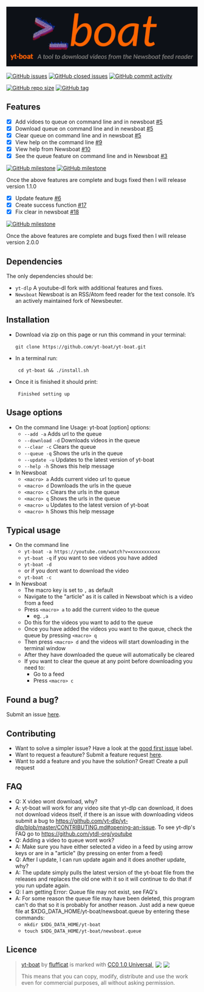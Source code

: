 [![yt-boat](https://raw.githubusercontent.com/flufficat/yt-boat/main/v2_hero_version.png)](https://github.com/flufficat/yt-boat#readme) 

[![GitHub issues](https://img.shields.io/github/issues-raw/flufficat/yt-boat?color=%23BA7BE5&style=for-the-badge)](https://github.com/flufficat/yt-boat/issues?q=is%3Aopen+is%3Aissue)
[![GitHub closed issues](https://img.shields.io/github/issues-closed-raw/flufficat/yt-boat?color=%23BA7BE5&style=for-the-badge)](https://github.com/flufficat/yt-boat/issues?q=is%3Aissue+is%3Aclosed)
[![GitHub commit activity](https://img.shields.io/github/commit-activity/m/flufficat/yt-boat?color=%23BA7BE5&label=Commits&style=for-the-badge)](https://github.com/flufficat/yt-boat/commits/main)

[![GitHub repo size](https://img.shields.io/github/repo-size/flufficat/yt-boat?color=%23BA7BE5&style=for-the-badge)](https://github.com/flufficat/yt-boat)
[![GitHub tag](https://img.shields.io/github/v/tag/flufficat/yt-boat?color=BA7BE5&label=Latest&style=for-the-badge)](https://github.com/flufficat/yt-boat/tags)

## Features
- [x] Add vidoes to queue on command line and in newsboat [#5](https://github.com/flufficat/yt-boat/issues/5)
- [x] Download queue on command line and in newsboat [#5](https://github.com/flufficat/yt-boat/issues/5)
- [x] Clear queue on command line and in newsboat [#5](https://github.com/flufficat/yt-boat/issues/5)
- [x] View help on the command line [#9](https://github.com/flufficat/yt-boat/issues/9)
- [x] View help from Newsboat [#10](https://github.com/flufficat/yt-boat/issues/10)
- [x] See the queue feature on command line and in Newsboat [#3](https://github.com/flufficat/yt-boat/issues/3)

[![GitHub milestone](https://img.shields.io/github/milestones/progress/flufficat/yt-boat/1?style=for-the-badge)](https://github.com/flufficat/yt-boat/milestone/1)
[![GitHub milestone](https://img.shields.io/github/milestones/progress/flufficat/yt-boat/2?style=for-the-badge)](https://github.com/flufficat/yt-boat/milestone/2)

Once the above features are complete and bugs fixed then I will release version 1.1.0
- [x] Update feature [#6](https://github.com/flufficat/yt-boat/issues/6)
- [x] Create success function [#17](https://github.com/flufficat/yt-boat/issues/17)
- [x] Fix clear in newsboat [#18](https://github.com/flufficat/yt-boat/issues/18)

[![GitHub milestone](https://img.shields.io/github/milestones/progress/flufficat/yt-boat/3?style=for-the-badge)](https://github.com/flufficat/yt-boat/milestone/3)

Once the above features are complete and bugs fixed then I will release version 2.0.0

## Dependencies
The only dependencies should be:
- `yt-dlp` A youtube-dl fork with additional features and fixes.
- `Newsboat` Newsboat is an RSS/Atom feed reader for the text console. It’s an actively maintained fork of Newsbeuter.

## Installation
- Download via zip on this page or run this command in your terminal:

  `git clone https://github.com/yt-boat/yt-boat.git`

- In a terminal run:

  ` cd yt-boat && ./install.sh`
- Once it is finished it should print:

  ` Finished setting up`

## Usage options
- On the command line
	 Usage:
	yt-boat [option]
	options:
	- `--add -a`          Adds url to the queue
	- `--download -d`     Downloads videos in the queue
	- `--clear -c`        Clears the queue
	- `--queue -q`        Shows the urls in the queue
	- `--update -u`        Updates to the latest version of yt-boat
	- `--help -h`         Shows this help message
 - In Newsboat
 	 - `<macro> a` Adds current video url to queue
	 - `<macro> d` Downloads the urls in the queue
	 - `<macro> c` Clears the urls in the queue
	 - `<macro> q` Shows the urls in the queue
	 - `<macro> u` Updates to the latest version of yt-boat
	 - `<macro> h` Shows this help message

 ## Typical usage
 - On the command line
 	 - `yt-boat -a https://youtube.com/watch?v=xxxxxxxxxxx`
	 - `yt-boat -q` if you want to see videos you have added
	 - `yt-boat -d`
	 - or if you dont want to download the video
	 - `yt-boat -c`
- In Newsboat
	 - The macro key is set to `,` as default
	 - Navigate to the "article" as it is called in Newsboat which is a video from a feed
	 - Press `<macro> a` to add the current video to the queue
		 - eg. `,a`
	 - Do this for the videos you want to add to the queue
	 - Once you have added the videos you want to the queue, check the queue by pressing `<macro> q`
	 - Then press `<macro> d` and the videos will start downloading in the terminal window
	 - After they have downloaded the queue will automatically be cleared
	 - If you want to clear the queue at any point before downloading you need to:
	 	- Go to a feed 
	 	- Press `<macro> c`
	 
## Found a bug?
Submit an issue [here](https://github.com/flufficat/yt-boat/issues/new?assignees=flufficat&labels=bug&template=bug_report.md&title=%5BBUG%5D).

## Contributing
- Want to solve a simpler issue? Have a look at the [good first issue](https://github.com/flufficat/yt-boat/issues?q=is%3Aissue+is%3Aopen+label%3A%22good+first+issue%22) label.
- Want to request a feauture? Submit a feature request [here](https://github.com/flufficat/yt-boat/issues/new?assignees=&labels=request&template=feature_request.md&title=%5BREQUEST%5D).
- Want to add a feature and you have the solution? Great! Create a pull request

## FAQ
- Q: X video wont download, why?
- A: yt-boat will work for any video site that yt-dlp can download, it does not download videos itself, if there is an issue with downloading videos submit a bug to https://github.com/yt-dlp/yt-dlp/blob/master/CONTRIBUTING.md#opening-an-issue. To see yt-dlp's FAQ go to https://github.com/ytdl-org/youtube
- Q: Adding a video to queue wont work?
- A: Make sure you have either selected a video in a feed by using arrow keys or are in a "article" (by pressing on enter from a feed)
- Q: After I update, I can run update again and it does another update, why?
- A: The update simply pulls the latest version of the yt-boat file from the releases and replaces the old one with it so it will continue to do that if you run update again.
- Q: I am getting Error: Queue file may not exist, see FAQ's
- A: For some reason the queue file may have been deleted, this program can't do that so it is probably for another reason. Just add a new queue file at $XDG_DATA_HOME/yt-boat/newsboat.queue by entering these commands:
	- `mkdir $XDG_DATA_HOME/yt-boat`
	- `touch $XDG_DATA_HOME/yt-boat/newsboat.queue`

## Licence
>  <p xmlns:cc="https://creativecommons.org/ns#" xmlns:dct="https://purl.org/dc/terms/"><a property="dct:title" rel="cc:attributionURL" href="https://github.com/flufficat/yt-boat">yt-boat</a> by <a rel="cc:attributionURL dct:creator" property="cc:attributionName" href="https://github.com/flufficat/">flufficat</a> is marked with <a href="https://creativecommons.org/publicdomain/zero/1.0" target="_blank" rel="license noopener noreferrer" style="display:inline-block;">CC0 1.0 Universal <img style="height:28px!important;margin-left:5px;vertical-align:text-bottom;" src="https://mirrors.creativecommons.org/presskit/icons/cc.svg?ref=chooser-v1"><img style="height:28px!important;margin-left:5px;vertical-align:text-bottom;" src="https://mirrors.creativecommons.org/presskit/icons/zero.svg"></a></p>
> This means that you can copy, modify, distribute and use the work
> even for commercial purposes, all without asking permission.
